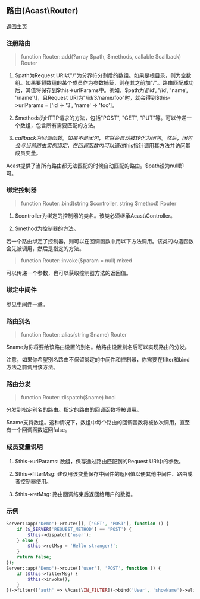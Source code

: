 ## 路由(Acast\\Router)

[返回主页](../Readme.md)

### 注册路由

> function Router::add(?array $path, $methods, callable $callback) Router

1. $path为Request URI以"/"为分界符分割后的数组。如果是根目录，则为空数组。如果要将数组的某个成员作为参数捕获，则在其之前加"/"。路由匹配成功后，其值将保存到$this-\>urlParams中。例如，$path为\['id', '/id', 'name', '/name'\]，且Request URI为"/id/3/name/foo"时，就会得到$this-\>urlParams = \['id => '3', 'name' => 'foo'\]。

2. $methods为HTTP请求的方法，包括"POST", "GET", "PUT"等。可以传递一个数组，包含所有需要匹配的方法。

3. $callback为回调函数。如果不是闭包，它将会自动被转化为闭包。然后，闭包会与当前路由实例绑定，在回调函数内可以通过$this指针调用其方法并访问其成员变量。

Acast提供了当所有路由都无法匹配的时候自动匹配的路由。$path设为null即可。

### 绑定控制器

> function Router::bind(string $controller, string $method) Router 

1. $controller为绑定的控制器的类名。该类必须继承Acast\\Controller。

2. $method为控制器的方法。

若一个路由绑定了控制器，则可以在回调函数中用以下方法调用。该类的构造函数会先被调用，然后是指定的方法。

> function Router::invoke($param = null) mixed 
  
可以传递一个参数，也可以获取控制器方法的返回值。

### 绑定中间件

参见[中间件](Filter.md)一章。

### 路由别名

> function Router::alias(string $name) Router

$name为你将要给该路由设置的别名。给路由设置别名后可以实现路由的分发。

注意，如果你希望别名路由不保留绑定的中间件和控制器，你需要在filter和bind方法之前调用该方法。

### 路由分发

> function Router::dispatch($name) bool

分发到指定别名的路由。指定的路由的回调函数将被调用。

$name支持数组。这种情况下，数组中每个路由的回调函数将被依次调用，直至有一个回调函数返回false。

### 成员变量说明

1. $this-\>urlParams: 数组，保存通过路由匹配到的Request URI中的参数。

2. $this-\>filterMsg: 建议用该变量保存中间件的返回值以便其他中间件、路由或者控制器使用。

3. $this-\>retMsg: 路由回调结束后返回给用户的数据。

### 示例

```php
Server::app('Demo')->route([], ['GET', 'POST'], function () {
    if ($_SERVER['REQUEST_METHOD'] == 'POST') {
        $this->dispatch('user');
    } else {
        $this->retMsg = 'Hello stranger!';
    }
    return false;
});
Server::app('Demo')->route(['user'], 'POST', function () {
    if ($this->filterMsg) {
        $this->invoke();
    }
})->filter(['auth' => \Acast\IN_FILTER])->bind('User', 'showName')->alias('user');
```